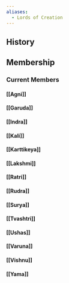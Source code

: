 ```yaml
---
aliases:
  - Lords of Creation
---
```

## History
## Membership
### Current Members
#### [[Agni]]
#### [[Garuda]]
#### [[Indra]]
#### [[Kali]]
#### [[Karttikeya]]
#### [[Lakshmi]]
#### [[Ratri]]
#### [[Rudra]]
#### [[Surya]]
#### [[Tvashtri]]
#### [[Ushas]]
#### [[Varuna]]
#### [[Vishnu]]
#### [[Yama]]